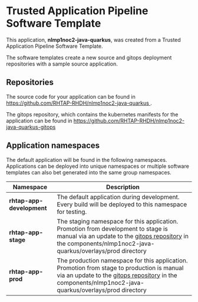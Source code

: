 # Trusted Application Pipeline Software Template

This application, **nlmp1noc2-java-quarkus**, was created from a Trusted Application Pipeline Software Template.

The software templates create a new source and gitops deployment repositories with a sample source application. 

## Repositories

The source code for your application can be found in [https://github.com/RHTAP-RHDH/nlmp1noc2-java-quarkus ](https://github.com/RHTAP-RHDH/nlmp1noc2-java-quarkus ).
 
The gitops repository, which contains the kubernetes manifests for the application can be found in 
[https://github.com/RHTAP-RHDH/nlmp1noc2-java-quarkus-gitops ](https://github.com/RHTAP-RHDH/nlmp1noc2-java-quarkus-gitops ) 

## Application namespaces 

The default application will be found in the following namespaces. Applications can be deployed into unique namespaces or multiple software templates can also bet generated into the same group namespaces.  

|  Namespace   |  Description   |  
| -------- | -------- |   
| **rhtap-app-development** | The default application during development. Every build will be deployed to this namespace for testing. | 
| **rhtap-app-stage** | The staging namespace for this application. Promotion from development to stage is manual via an update to the [gitops repository](https://github.com/RHTAP-RHDH/nlmp1noc2-java-quarkus-gitops ) in the components/nlmp1noc2-java-quarkus/overlays/prod directory |  
| **rhtap-app-prod** | The production namespace for this application. Promotion from stage to production is manual via an update to the [gitops repository](https://github.com/RHTAP-RHDH/nlmp1noc2-java-quarkus-gitops ) in the components/nlmp1noc2-java-quarkus/overlays/prod directory | 